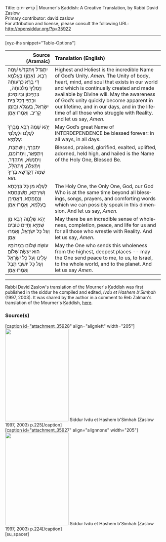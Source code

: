 <html>
<head></head>
<body>
Title: קדיש יתום | Mourner's Ḳaddish: A Creative Translation, by Rabbi David Zaslow<br />
Primary contributor: david.zaslow<br />
For attribution and license, please consult the following URL: <a href="http://opensiddur.org/?p=35922">http://opensiddur.org/?p=35922</a>
<p />
<hr />

[xyz-ihs snippet="Table-Options"]<table style="margin-left: auto; margin-right: auto;" class="draggable">
<thead><tr><th id="x" style="text-align: right;">Source (Aramaic)</th><th style="text-align: left;">Translation (English)</th></tr></thead>
<tbody>
<tr><td style="vertical-align:top;">
<div class="liturgy" lang="he">
יִתְגַּדַּל וְיִתְקַדַּשׁ שְׁמֵהּ רַבָּא. (אָמֵן)‏
בְּעָלְמָא דִּי בְרָא כִרְעוּתֵהּ 
וְיַמְלִיךְ מַלְכוּתֵהּ,
&nbsp;
בְּחַיֵּיכוֹן וּבְיוֹמֵיכוֹן
וּבְחַיֵּי דְכָל בֵּית יִשְׂרָאֵל, בַּעֲגָלָא וּבִזְמַן קָרִיב.
וְאִמְרוּ אָמֵן׃
</span></div></td>
 
<td style="vertical-align:top;">
<div class="english" lang="en">
Highest and Holiest is the incredible Name of God’s Unity. <em>Amen</em>.
The Unity of body, heart, mind, and soul that exists in our world
and which is continually created and made available by Divine will.
May the awareness of God’s unity quickly become apparent
in our lifetime, and in our days,
and in the lifetime of all those who struggle with Reality.
and let us say, <em>Amen</em>.
</div></td></tr>


<tr><td style="vertical-align:top;">
<div class="liturgy" lang="he">
יְהֵא שְׁמֵהּ רַבָּא
מְבָרַךְ לְעָלַם וּלְעָלְמֵי עָלְמַיָּא:
</span></div></td>
 
<td style="vertical-align:top;">
<div class="english" lang="en">
May God’s great Name of INTERDEPENDENCE
be blessed forever: in all ways, in all days.
</div></td></tr>


<tr><td style="vertical-align:top;">
<div class="liturgy" lang="he">
יִתְבָּרַךְ, וְיִשְׁתַּבַּח, וְיִתְפָּאֵר, 
וְיִתְרוֹמֵם, וְיִתְנַשּׂא,
וְיִתְהַדָּר, וְיִתְעַלֶּה, וְיִתְהַלָּל, 
שְׁמֵהּ דְקֻדְשָׁא בְּרִיךְ הוּא.
</span></div></td>
 
<td style="vertical-align:top;">
<div class="english" lang="en">
Blessed, praised, glorified, 
exalted, uplifted,
adorned, held high, and hailed 
is the Name of the Holy One, Blessed Be.
</div></td></tr>


<tr><td style="vertical-align:top;">
<div class="liturgy" lang="he">
לְעֵלָּא 
מִן כָּל בִּרְכָתָא וְשִׁירָתָא,
תֻּשְׁבְּחָתָא וְנֶחֱמָתָא,
דַּאֲמִירָן בְּעָלְמָא,
וְאִמְרוּ אָמֵן׃
</span></div></td>
 
<td style="vertical-align:top;">
<div class="english" lang="en">
The Holy One, the Only One, God, our God Who is at the same time
beyond all blessings, songs, 
prayers, and comforting words
which we can possibly speak in this dimension.
And let us say, <em>Amen</em>.
</div></td></tr>


<tr><td style="vertical-align:top;">
<div class="liturgy" lang="he">
יְהֵא שְׁלָמָה רַבָּא מִן שְׁמַיָּא
וְחַיִּים טוֹבִים 
וְעַל כָּל יִשְֹרָאֵל,
וְאִמְרוּ אָמֵן׃
</span></div></td>
 
<td style="vertical-align:top;">
<div class="english" lang="en">
May there be an incredible sense of wholeness,
completion, peace, and life for us 
and for all those who wrestle with Reality.
And let us say, <em>Amen</em>.
</div></td></tr>


<tr><td style="vertical-align:top;">
<div class="liturgy" lang="he">
עוֹשֶׂה שָׁלוֹם בִּמְרוֹמָיו
הוּא יַעֲשֶׂה שָׁלוֹם עָלֵינוּ
וְעַל כָּל יִשְׂרָאֵל וְעַל כָּל יוֺשְׁבֵי תֵבֶל
וְאִמְרוּ אָמֵן׃
</span></div></td>
 
<td style="vertical-align:top;">
<div class="english" lang="en">
May the One who sends this wholeness from the highest, deepest places --
may the One send peace to me, to us, 
to Israel, to the whole world, and to the planet.
And let us say <em>Amen</em>.
</div></td></tr>
</tbody></table>

<hr />

Rabbi David Zaslow's translation of the Mourner's Ḳaddish was first published in the siddur he compiled and edited, <em>Ivdu et Hashem b'Simḥah</em> (1997, 2003). It was shared by the author in a comment to Reb Zalman's translation of the Mourner's Ḳaddish, <a href="/?p=7680/#comment-38847">here</a>. 

<h3>Source(s)</h3>

<span style="float: right;">[caption id="attachment_35928" align="alignleft" width="205"]<a href="https://opensiddur.org/wp-content/uploads/2021/02/Siddur-Ivdu-et-Hashem-bSimhah-Zaslow-1997-2003-0001-smol.png" rel="lightbox"><img src="https://opensiddur.org/wp-content/uploads/2021/02/Siddur-Ivdu-et-Hashem-bSimhah-Zaslow-1997-2003-0001-smol-205x300.png" alt="" width="205" height="300" class="size-medium wp-image-35928" /></a> Siddur Ivdu et Hashem b'Simhah (Zaslow 1997, 2003) p.225[/caption]</span> <span style="float: left;">[caption id="attachment_35927" align="alignnone" width="205"]<a href="https://opensiddur.org/wp-content/uploads/2021/02/Siddur-Ivdu-et-Hashem-bSimhah-Zaslow-1997-2003-0002-smol.png" rel="lightbox"><img src="https://opensiddur.org/wp-content/uploads/2021/02/Siddur-Ivdu-et-Hashem-bSimhah-Zaslow-1997-2003-0002-smol-205x300.png" alt="" width="205" height="300" class="size-medium wp-image-35927" /></a> Siddur Ivdu et Hashem b'Simhah (Zaslow 1997, 2003) p.224[/caption]</span>[su_spacer]

&nbsp;

</body>
</html>